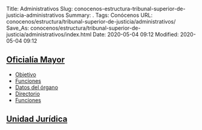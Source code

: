 Title: Administrativos
Slug: conocenos-estructura-tribunal-superior-de-justicia-administrativos
Summary: .
Tags: Conócenos
URL: conocenos/estructura/tribunal-superior-de-justicia/administrativos/
Save_As: conocenos/estructura/tribunal-superior-de-justicia/administrativos/index.html
Date: 2020-05-04 09:12
Modified: 2020-05-04 09:12



## [Oficialía Mayor](oficialia-mayor/)

- [Objetivo](oficialia-mayor/objetivo/)
- [Funciones](oficialia-mayor/funciones/)
- [Datos del órgano](oficialia-mayor/datos-del-organo/)
- [Directorio](oficialia-mayor/directorio/)
- [Funciones](oficialia-mayor/funciones/)

## [Unidad Jurídica](unidad-juridica/)



